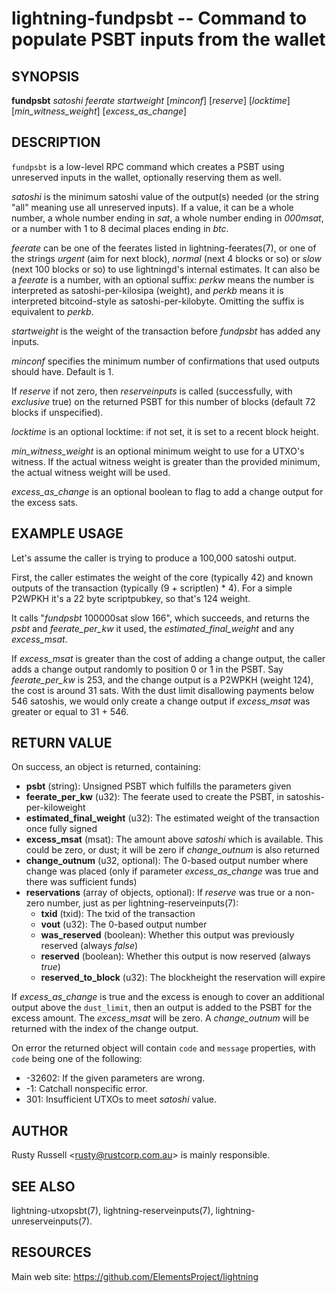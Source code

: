 lightning-fundpsbt -- Command to populate PSBT inputs from the wallet
================================================================

SYNOPSIS
--------

**fundpsbt** *satoshi* *feerate* *startweight* [*minconf*] [*reserve*] [*locktime*] [*min\_witness\_weight*] [*excess\_as\_change*]

DESCRIPTION
-----------

`fundpsbt` is a low-level RPC command which creates a PSBT using unreserved
inputs in the wallet, optionally reserving them as well.

*satoshi* is the minimum satoshi value of the output(s) needed (or the
string "all" meaning use all unreserved inputs).  If a value, it can
be a whole number, a whole number ending in *sat*, a whole number
ending in *000msat*, or a number with 1 to 8 decimal places ending in
*btc*.

*feerate* can be one of the feerates listed in lightning-feerates(7),
or one of the strings *urgent* (aim for next block), *normal* (next 4
blocks or so) or *slow* (next 100 blocks or so) to use lightningd's
internal estimates.  It can also be a *feerate* is a number, with an
optional suffix: *perkw* means the number is interpreted as
satoshi-per-kilosipa (weight), and *perkb* means it is interpreted
bitcoind-style as satoshi-per-kilobyte. Omitting the suffix is
equivalent to *perkb*.

*startweight* is the weight of the transaction before *fundpsbt* has
added any inputs.

*minconf* specifies the minimum number of confirmations that used
outputs should have. Default is 1.

If *reserve* if not zero, then *reserveinputs* is called (successfully, with
*exclusive* true) on the returned PSBT for this number of blocks (default
72 blocks if unspecified).

*locktime* is an optional locktime: if not set, it is set to a recent
block height.

*min\_witness\_weight* is an optional minimum weight to use for a UTXO's
witness. If the actual witness weight is greater than the provided minimum,
the actual witness weight will be used.

*excess\_as\_change* is an optional boolean to flag to add a change output
for the excess sats.

EXAMPLE USAGE
-------------

Let's assume the caller is trying to produce a 100,000 satoshi output.

First, the caller estimates the weight of the core (typically 42) and
known outputs of the transaction (typically (9 + scriptlen) * 4).  For
a simple P2WPKH it's a 22 byte scriptpubkey, so that's 124 weight.

It calls "*fundpsbt* 100000sat slow 166", which succeeds, and returns
the *psbt* and *feerate\_per\_kw* it used, the *estimated\_final\_weight*
and any *excess\_msat*.

If *excess\_msat* is greater than the cost of adding a change output,
the caller adds a change output randomly to position 0 or 1 in the
PSBT.  Say *feerate\_per\_kw* is 253, and the change output is a P2WPKH
(weight 124), the cost is around 31 sats.  With the dust limit disallowing
payments below 546 satoshis, we would only create a change output
if *excess\_msat* was greater or equal to 31 + 546.

RETURN VALUE
------------

[comment]: # (GENERATE-FROM-SCHEMA-START)
On success, an object is returned, containing:

- **psbt** (string): Unsigned PSBT which fulfills the parameters given
- **feerate\_per\_kw** (u32): The feerate used to create the PSBT, in satoshis-per-kiloweight
- **estimated\_final\_weight** (u32): The estimated weight of the transaction once fully signed
- **excess\_msat** (msat): The amount above *satoshi* which is available.  This could be zero, or dust; it will be zero if *change_outnum* is also returned
- **change\_outnum** (u32, optional): The 0-based output number where change was placed (only if parameter *excess_as_change* was true and there was sufficient funds)
- **reservations** (array of objects, optional): If *reserve* was true or a non-zero number, just as per lightning-reserveinputs(7):
  - **txid** (txid): The txid of the transaction
  - **vout** (u32): The 0-based output number
  - **was\_reserved** (boolean): Whether this output was previously reserved (always *false*)
  - **reserved** (boolean): Whether this output is now reserved (always *true*)
  - **reserved\_to\_block** (u32): The blockheight the reservation will expire

[comment]: # (GENERATE-FROM-SCHEMA-END)

If *excess\_as\_change* is true and the excess is enough to cover
an additional output above the `dust_limit`, then an output is
added to the PSBT for the excess amount. The *excess\_msat* will
be zero. A *change\_outnum* will be returned with the index of
the change output.

On error the returned object will contain `code` and `message` properties,
with `code` being one of the following:

- -32602: If the given parameters are wrong.
- -1: Catchall nonspecific error.
- 301: Insufficient UTXOs to meet *satoshi* value.

AUTHOR
------

Rusty Russell <<rusty@rustcorp.com.au>> is mainly responsible.

SEE ALSO
--------

lightning-utxopsbt(7), lightning-reserveinputs(7), lightning-unreserveinputs(7).

RESOURCES
---------

Main web site: <https://github.com/ElementsProject/lightning>

[comment]: # ( SHA256STAMP:0f290582f49c6103258b7f781a9e7fa4075ec6c05335a459a91da0b6fd58c68d)
